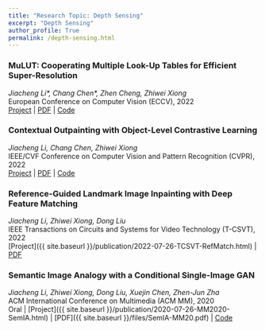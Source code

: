 ```yaml
---
title: "Research Topic: Depth Sensing"
excerpt: "Depth Sensing"
author_profile: True
permalink: /depth-sensing.html
---
```



### MuLUT: Cooperating Multiple Look-Up Tables for Efficient Super-Resolution
*Jiacheng Li\*, Chang Chen\*, Zhen Cheng, Zhiwei Xiong* <br>
<span><pub>European Conference on Computer Vision (ECCV), 2022</pub></span> <br>
[Project](https://mulut.pages.dev) |
[PDF](https://www.ecva.net/papers/eccv_2022/papers_ECCV/papers/136780234.pdf) |
[Code](https://github.com/ddlee-cn/MuLUT)


<!-- ![CTOut]({{ site.baseurl }}/images/CTOut/teaser.png) -->

### Contextual Outpainting with Object-Level Contrastive Learning
*Jiacheng Li, Chang Chen, Zhiwei Xiong* <br>
<span><pub>IEEE/CVF Conference on Computer Vision and Pattern Recognition (CVPR), 2022</pub></span> <br> 
[Project](https://ddlee-cn.github.io/cto-gan/) | 
[PDF](https://openaccess.thecvf.com/content/CVPR2022/papers/Li_Contextual_Outpainting_With_Object-Level_Contrastive_Learning_CVPR_2022_paper.pdf) | 
[Code](https://mailustceducn-my.sharepoint.com/:f:/g/personal/jclee_mail_ustc_edu_cn/Elzm9EwS83JDiBuaxJOiBvIB0VuHprzuHABp6rctX37kSg?e=ottSJn)

<!-- , [Paper]({{ site.baseurl }}/files/SemIA-MM20.pdf) , [Slides]({{ site.baseurl }}/files/SemIA-MM20-slides.pdf) , [Video(ACM DL)](https://dl.acm.org/doi/10.1145/3394171.3413601) -->

### Reference-Guided Landmark Image Inpainting with Deep Feature Matching 
*Jiacheng Li, Zhiwei Xiong, Dong Liu* <br>
<span><pub>IEEE Transactions on Circuits and Systems for Video Technology (T-CSVT), 2022</pub></span> <br>
[Project]({{ site.baseurl }}/publication/2022-07-26-TCSVT-RefMatch.html) |
[PDF](https://ieeexplore.ieee.org/document/9840396)


### Semantic Image Analogy with a Conditional Single-Image GAN 
*Jiacheng Li, Zhiwei Xiong, Dong Liu, Xuejin Chen, Zhen-Jun Zha* <br>
<span><pub>ACM International Conference on Multimedia (ACM MM), 2020</pub></span> <br>
<span><highlighted>Oral</highlighted><span> |
[Project]({{ site.baseurl }}/publication/2020-07-26-MM2020-SemIA.html) |
[PDF]({{ site.baseurl }}/files/SemIA-MM20.pdf) |
[Code](https://github.com/ddlee-cn/SemIA)
